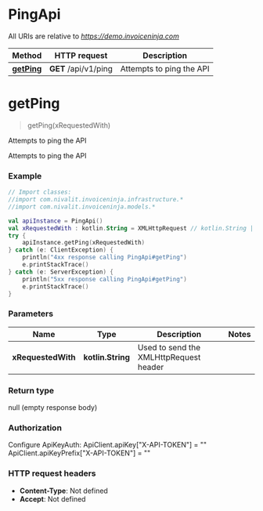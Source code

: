 # PingApi

All URIs are relative to *https://demo.invoiceninja.com*

Method | HTTP request | Description
------------- | ------------- | -------------
[**getPing**](PingApi.md#getPing) | **GET** /api/v1/ping | Attempts to ping the API


<a name="getPing"></a>
# **getPing**
> getPing(xRequestedWith)

Attempts to ping the API

Attempts to ping the API

### Example
```kotlin
// Import classes:
//import com.nivalit.invoiceninja.infrastructure.*
//import com.nivalit.invoiceninja.models.*

val apiInstance = PingApi()
val xRequestedWith : kotlin.String = XMLHttpRequest // kotlin.String | Used to send the XMLHttpRequest header
try {
    apiInstance.getPing(xRequestedWith)
} catch (e: ClientException) {
    println("4xx response calling PingApi#getPing")
    e.printStackTrace()
} catch (e: ServerException) {
    println("5xx response calling PingApi#getPing")
    e.printStackTrace()
}
```

### Parameters

Name | Type | Description  | Notes
------------- | ------------- | ------------- | -------------
 **xRequestedWith** | **kotlin.String**| Used to send the XMLHttpRequest header |

### Return type

null (empty response body)

### Authorization


Configure ApiKeyAuth:
    ApiClient.apiKey["X-API-TOKEN"] = ""
    ApiClient.apiKeyPrefix["X-API-TOKEN"] = ""

### HTTP request headers

 - **Content-Type**: Not defined
 - **Accept**: Not defined

